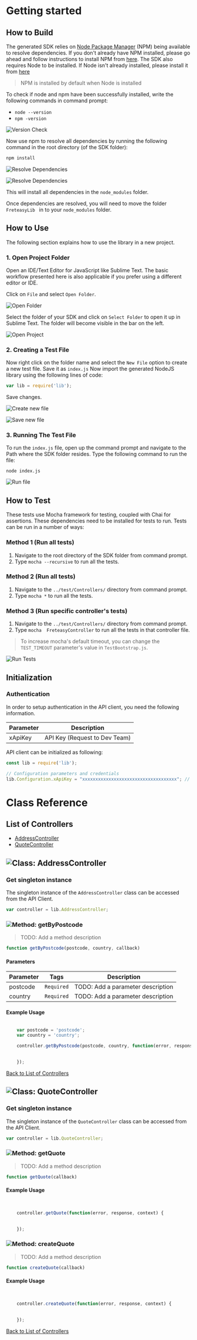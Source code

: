 # Getting started

## How to Build

The generated SDK relies on [Node Package Manager](https://www.npmjs.com/) (NPM) being available to resolve dependencies. If you don't already have NPM installed, please go ahead and follow instructions to install NPM from [here](https://nodejs.org/en/download/).
The SDK also requires Node to be installed. If Node isn't already installed, please install it from [here](https://nodejs.org/en/download/)
> NPM is installed by default when Node is installed

To check if node and npm have been successfully installed, write the following commands in command prompt:

* `node --version`
* `npm -version`

![Version Check](https://apidocs.io/illustration/nodejs?step=versionCheck&workspaceFolder=Freteasy-Node)

Now use npm to resolve all dependencies by running the following command in the root directory (of the SDK folder):

```bash
npm install
```

![Resolve Dependencies](https://apidocs.io/illustration/nodejs?step=resolveDependency1&workspaceFolder=Freteasy-Node)

![Resolve Dependencies](https://apidocs.io/illustration/nodejs?step=resolveDependency2)

This will install all dependencies in the `node_modules` folder.

Once dependencies are resolved, you will need to move the folder `FreteasyLib ` in to your `node_modules` folder.

## How to Use

The following section explains how to use the library in a new project.

### 1. Open Project Folder
Open an IDE/Text Editor for JavaScript like Sublime Text. The basic workflow presented here is also applicable if you prefer using a different editor or IDE.

Click on `File` and select `Open Folder`.

![Open Folder](https://apidocs.io/illustration/nodejs?step=openFolder)

Select the folder of your SDK and click on `Select Folder` to open it up in Sublime Text. The folder will become visible in the bar on the left.

![Open Project](https://apidocs.io/illustration/nodejs?step=openProject&workspaceFolder=Freteasy-Node)

### 2. Creating a Test File

Now right click on the folder name and select the `New File` option to create a new test file. Save it as `index.js` Now import the generated NodeJS library using the following lines of code:

```js
var lib = require('lib');
```

Save changes.

![Create new file](https://apidocs.io/illustration/nodejs?step=createNewFile&workspaceFolder=Freteasy-Node)

![Save new file](https://apidocs.io/illustration/nodejs?step=saveNewFile&workspaceFolder=Freteasy-Node)

### 3. Running The Test File

To run the `index.js` file, open up the command prompt and navigate to the Path where the SDK folder resides. Type the following command to run the file:

```
node index.js
```

![Run file](https://apidocs.io/illustration/nodejs?step=runProject&workspaceFolder=Freteasy-Node)


## How to Test

These tests use Mocha framework for testing, coupled with Chai for assertions. These dependencies need to be installed for tests to run.
Tests can be run in a number of ways:

### Method 1 (Run all tests)

1. Navigate to the root directory of the SDK folder from command prompt.
2. Type `mocha --recursive` to run all the tests.

### Method 2 (Run all tests)

1. Navigate to the `../test/Controllers/` directory from command prompt.
2. Type `mocha *` to run all the tests.

### Method 3 (Run specific controller's tests)

1. Navigate to the `../test/Controllers/` directory from command prompt.
2. Type `mocha  FreteasyController`  to run all the tests in that controller file.

> To increase mocha's default timeout, you can change the `TEST_TIMEOUT` parameter's value in `TestBootstrap.js`.

![Run Tests](https://apidocs.io/illustration/nodejs?step=runTests&controllerName=FreteasyController)

## Initialization

### Authentication
In order to setup authentication in the API client, you need the following information.

| Parameter | Description |
|-----------|-------------|
| xApiKey | API Key (Request to Dev Team) |



API client can be initialized as following:

```JavaScript
const lib = require('lib');

// Configuration parameters and credentials
lib.Configuration.xApiKey = "xxxxxxxxxxxxxxxxxxxxxxxxxxxxxxxxxxxx"; // API Key (Request to Dev Team)

```



# Class Reference

## <a name="list_of_controllers"></a>List of Controllers

* [AddressController](#address_controller)
* [QuoteController](#quote_controller)

## <a name="address_controller"></a>![Class: ](https://apidocs.io/img/class.png ".AddressController") AddressController

### Get singleton instance

The singleton instance of the ``` AddressController ``` class can be accessed from the API Client.

```javascript
var controller = lib.AddressController;
```

### <a name="get_by_postcode"></a>![Method: ](https://apidocs.io/img/method.png ".AddressController.getByPostcode") getByPostcode

> TODO: Add a method description


```javascript
function getByPostcode(postcode, country, callback)
```
#### Parameters

| Parameter | Tags | Description |
|-----------|------|-------------|
| postcode |  ``` Required ```  | TODO: Add a parameter description |
| country |  ``` Required ```  | TODO: Add a parameter description |



#### Example Usage

```javascript

    var postcode = 'postcode';
    var country = 'country';

    controller.getByPostcode(postcode, country, function(error, response, context) {

    
    });
```



[Back to List of Controllers](#list_of_controllers)

## <a name="quote_controller"></a>![Class: ](https://apidocs.io/img/class.png ".QuoteController") QuoteController

### Get singleton instance

The singleton instance of the ``` QuoteController ``` class can be accessed from the API Client.

```javascript
var controller = lib.QuoteController;
```

### <a name="get_quote"></a>![Method: ](https://apidocs.io/img/method.png ".QuoteController.getQuote") getQuote

> TODO: Add a method description


```javascript
function getQuote(callback)
```

#### Example Usage

```javascript


    controller.getQuote(function(error, response, context) {

    
    });
```



### <a name="create_quote"></a>![Method: ](https://apidocs.io/img/method.png ".QuoteController.createQuote") createQuote

> TODO: Add a method description


```javascript
function createQuote(callback)
```

#### Example Usage

```javascript


    controller.createQuote(function(error, response, context) {

    
    });
```



[Back to List of Controllers](#list_of_controllers)



